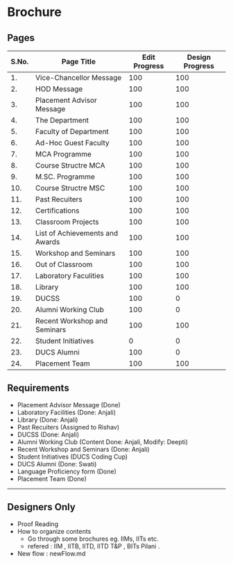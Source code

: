 # Brochure

## Pages

|S.No.|Page Title|Edit Progress|Design Progress|
|-|-|-|-|
|1.|Vice-Chancellor Message|100|100|
|2.|HOD Message|100|100|
|3.|Placement Advisor Message|100|100|
|4.|The Department|100|100|
|5.|Faculty of Department|100|100|
|6.|Ad-Hoc Guest Faculty|100|100|
|7.|MCA Programme|100|100|
|8.|Course Structre MCA|100|100|
|9.|M.SC. Programme|100|100|
|10.|Course Structre MSC|100|100|
|11.|Past Recuiters|100|100|
|12.|Certifications|100|100|
|13.|Classroom Projects|100|100|
|14.|List of Achievements and Awards|100|100|
|15.|Workshop and Seminars|100|100|
|16.|Out of Classroom|100|100|
|17.|Laboratory Faculities|100|100|
|18.|Library|100|100|
|19.|DUCSS|100|0|
|20.|Alumni Working Club|100|0|
|21.|Recent Workshop and Seminars|100|100|
|22.|Student Initiatives|0|0|
|23.|DUCS Alumni|100|0|
|24.|Placement Team|100|100|

## Requirements 

- Placement Advisor Message (Done)
- Laboratory Facilities	(Done: Anjali)
- Library	(Done: Anjali)
- Past Recuiters (Assigned to Rishav)
- DUCSS	(Done: Anjali)
- Alumni Working Club	(Content Done: Anjali, Modify: Deepti)
- Recent Workshop and Seminars (Done: Anjali)
- Student Initiatives (DUCS Coding Cup)	
- DUCS Alumni (Done: Swati)
- Language Proficiency form (Done)
- Placement Team (Done)

---

## Designers Only

- Proof Reading
- How to organize contents
  - Go through some brochures eg. IIMs, IITs etc.
  - refered : IIM , IITB, IITD, IITD T&P , BITs Pilani . 
- New flow : newFlow.md 
















